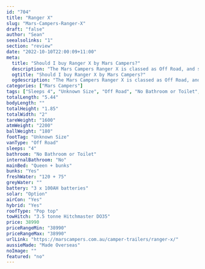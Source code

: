 ```yaml
---
id: "704"
title: "Ranger X"
slug: "Mars-Campers-Ranger-X"
draft: "false"
author: "Sean"
seealsolinks: "1"
section: "review"
date: "2022-10-10T22:00:09+11:00"
meta:
  title: "Should I buy Ranger X by Mars Campers?"
  description: "The Mars Campers Ranger X is classed as Off Road, and sleeps 4 people. It is Made Overseas and comes in at Unknown Size. It generally has No Bathroom or Toilet."
  ogtitle: "Should I buy Ranger X by Mars Campers?"
  ogdescription: "The Mars Campers Ranger X is classed as Off Road, and sleeps 4 people. It is Made Overseas and comes in at Unknown Size. It generally has No Bathroom or Toilet."
categories: ["Mars Campers"]
tags: ["Sleeps 4", "Unknown Size", "Off Road", "No Bathroom or Toilet", "Pop top", "Under 50k", "Made Overseas"]
totalLength: "5.44"
bodyLength: ""
totalHeight: "1.85"
totalWidth: "2"
tareWeight: "1600"
atmWeight: "2200"
ballWeight: "180"
footTag: "Unknown Size"
vanType: "Off Road"
sleeps: "4"
bathroom: "No Bathroom or Toilet"
internalBathroom: "No"
mainBed: "Queen + bunks"
bunks: "Yes"
freshWater: "120 + 75"
greyWater: ""
battery: "3 x 100AH batteries"
solar: "Option"
airCon: "Yes"
hybrid: "Yes"
roofType: "Pop top"
towHitch: "3.5 tonne Hitchmaster DO35"
price: 38990
priceRangeMin: "38990"
priceRangeMax: "38990"
urlLink: "https://marscampers.com.au/camper-trailers/ranger-x/"
aussieMade: "Made Overseas"
noImage: ""
featured: "no"
---
```

